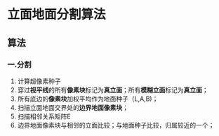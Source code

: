# 立面地面分割算法

## 算法

### 一.分割

1. 计算超像素种子
2. 穿过**视平线**的所有**像素块**标记为**真立面**；所有**模糊立面**标记为**真立面**；
3. 所有底边的**像素块**加权平均作为地面种子（L,A,B)；
4. 扫描立面地面交界处的**边界地面像素块**；
5. 扫描相邻关系矩阵E
6. 边界地面像素块与相邻的立面比较；与地面种子比较，归属较近的一个；